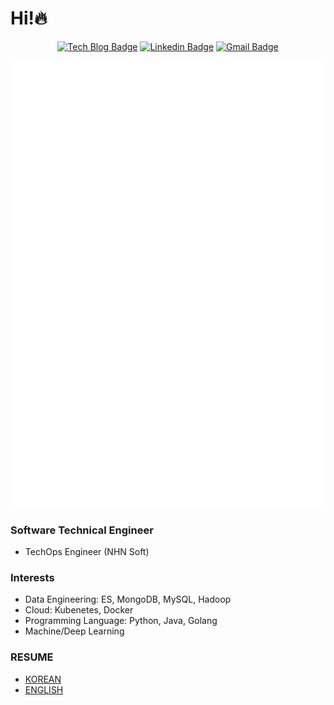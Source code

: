 # Hi!🔥
<div align=center>

[![Tech Blog Badge](http://img.shields.io/badge/-Tech%20blog-black?style=flat-square&link=https://jx2lee.github.io/)](https://jx2lee.github.io/) 
[![Linkedin Badge](https://img.shields.io/badge/-LinkedIn-blue?style=flat-square&logo=Linkedin&logoColor=white&link=https://www.linkedin.com/in/jx2lee/)](https://www.linkedin.com/in/jx2lee/) 
[![Gmail Badge](https://img.shields.io/badge/-Gmail-d14836?style=flat-square&logo=Gmail&logoColor=white&link=mailto:jaejun.lee.1991@gmail.com)](mailto:jaejun.lee.1991@gmail.com)

</div>

<div align=center>
<img src="./github-metrics.svg" alt="" />
</div>

### Software Technical Engineer
* TechOps Engineer (NHN Soft)

### Interests
* Data Engineering: ES, MongoDB, MySQL, Hadoop
* Cloud: Kubenetes, Docker
* Programming Language: Python, Java, Golang
* Machine/Deep Learning

### RESUME
* [KOREAN](https://jx2lee.notion.site/DevOps-839ddae7e0444266a59c2edd8547b27e)
* [ENGLISH](https://jx2lee.notion.site/Always-curious-DevOps-engineer-Jaejun-Lee-5eeab42c59d2455fae5457743231a110)

